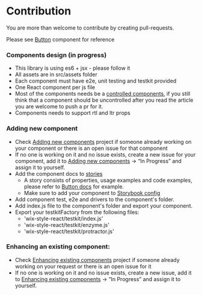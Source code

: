 # Contribution
You are more than welcome to contribute by creating pull-requests.

Please see [Button](https://github.com/wix/wix-style-react/tree/master/src/Button) component for reference

### Components design (in progress)
* This library is using es6 + jsx - please follow it
* All assets are in src/assets folder
* Each component must have e2e, unit testing and testkit provided
* One React component per js file
* Most of the components needs be a [controlled components](https://goshakkk.name/controlled-vs-uncontrolled-inputs-react/), if you still think that a component should be uncontrolled after you read the article you are welcome to push a pr for it.
* Components needs to support rtl and ltr props

### Adding new component
* Check [Adding new components](https://github.com/wix/wix-style-react/projects/1) project if someone already working on your component or there is an open issue for that component
* If no one is working on it and no issue exists, create a new issue for your component, add it to [Adding new components](https://github.com/wix/wix-style-react/projects/1) -> “In Progress” and assign it to yourself.
* Add the component docs to [stories](https://github.com/wix/wix-style-react/tree/master/stories)
    * A story consists of properties, usage examples and code examples, please refer to [Button docs](https://github.com/wix/wix-style-react/tree/master/stories/Button) for example.
    * Make sure to add your component to [Storybook config](https://github.com/wix/wix-style-react/blob/master/.storybook/config.js)      
* Add component test, e2e and drivers to the component's folder.
* Add index.js file to the component's folder and export your component.
* Export your testkitFactory from the following files:
    * 'wix-style-react/testkit/index.js'
    * 'wix-style-react/testkit/enzyme.js'
    * 'wix-style-react/testkit/protractor.js'


### Enhancing an existing component:
* Check [Enhancing existing components](https://github.com/wix/wix-style-react/projects/2) project if someone already working on your request or there is an open issue for it
* If no one is working on it and no issue exists, create a new issue, add it to [Enhancing existing components](https://github.com/wix/wix-style-react/projects/2) -> “In Progress” and assign it to yourself.
